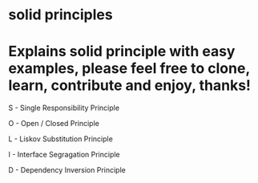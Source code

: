 # solid principles

# Explains solid principle with easy examples, please feel free to clone, learn, contribute and enjoy, thanks!

S - Single Responsibility Principle

O - Open / Closed Principle

L - Liskov Substitution Principle

I - Interface Segragation Principle

D - Dependency Inversion Principle
